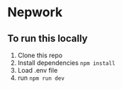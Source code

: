 # Nepwork

## To run this locally

1. Clone this repo
2. Install dependencies `npm install`
3. Load .env file
4. run `npm run dev`
